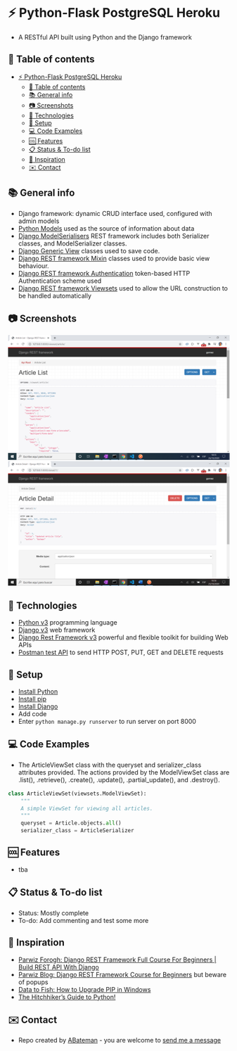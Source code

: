 # :zap: Python-Flask PostgreSQL Heroku

* A RESTful API built using Python and the Django framework

## :page_facing_up: Table of contents

* [:zap: Python-Flask PostgreSQL Heroku](#zap-python-flask-postgresql-heroku)
	* [:page_facing_up: Table of contents](#page_facing_up-table-of-contents)
	* [:books: General info](#books-general-info)
	* [:camera: Screenshots](#camera-screenshots)
	* [:signal_strength: Technologies](#signal_strength-technologies)
	* [:floppy_disk: Setup](#floppy_disk-setup)
	* [:computer: Code Examples](#computer-code-examples)
	* [:cool: Features](#cool-features)
	* [:clipboard: Status & To-do list](#clipboard-status--to-do-list)
	* [:clap: Inspiration](#clap-inspiration)
	* [:envelope: Contact](#envelope-contact)

## :books: General info

* Django framework: dynamic CRUD interface used, configured with admin models
* [Python Models](https://docs.djangoproject.com/en/dev/topics/db/models/) used as the source of information about data
* [Django ModelSerialisers](https://www.django-rest-framework.org/tutorial/1-serialization/) REST framework includes both Serializer classes, and ModelSerializer classes.
* [Django Generic View](https://www.tutorialspoint.com/django/django_generic_views.htm) classes used to save code.
* [Django REST framework Mixin](https://www.django-rest-framework.org/api-guide/generic-views/#mixins) classes used to provide basic view behaviour.
* [Django REST framework Authentication](https://www.django-rest-framework.org/api-guide/authentication/) token-based HTTP Authentication scheme used
* [Django REST framework Viewsets](https://www.django-rest-framework.org/tutorial/6-viewsets-and-routers/) used to allow the URL construction to be handled automatically

## :camera: Screenshots

![screen print](./img/list.png)
![screen print](./img/delete.png)

## :signal_strength: Technologies

* [Python v3](https://www.python.org/) programming language
* [Django v3](https://www.djangoproject.com/) web framework
* [Django Rest Framework v3](https://www.django-rest-framework.org/) powerful and flexible toolkit for building Web APIs
* [Postman test API](https://www.postman.com/use-cases/api-testing-automation/) to send HTTP POST, PUT, GET and DELETE requests

## :floppy_disk: Setup

* [Install Python](https://docs.python-guide.org/starting/installation/)
* [Install pip](https://docs.python-guide.org/dev/virtualenvs/#installing-pipenv)
* [Install Django](https://docs.djangoproject.com/en/3.1/howto/windows/)
* Add code
* Enter `python manage.py runserver` to run server on port 8000

## :computer: Code Examples

* The ArticleViewSet class with the queryset and serializer_class attributes provided. The actions provided by the ModelViewSet class are .list(), .retrieve(), .create(), .update(), .partial_update(), and .destroy().

```python
class ArticleViewSet(viewsets.ModelViewSet):
    """
    A simple ViewSet for viewing all articles.
    """
    queryset = Article.objects.all()
    serializer_class = ArticleSerializer
```

## :cool: Features

* tba

## :clipboard: Status & To-do list

* Status: Mostly complete
* To-do: Add commenting and test some more

## :clap: Inspiration

* [Parwiz Forogh: Django REST Framework Full Course For Beginners | Build REST API With Django](https://www.youtube.com/watch?v=B38aDwUpcFc)
* [Parwiz Blog: Django REST Framework Course for Beginners](https://codeloop.org/django-rest-framework-course-for-beginners/) but beware of popups
* [Data to Fish: How to Upgrade PIP in Windows](https://datatofish.com/upgrade-pip/)
* [The Hitchhiker’s Guide to Python!](https://docs.python-guide.org/)

## :envelope: Contact

* Repo created by [ABateman](https://www.andrewbateman.org) - you are welcome to [send me a message](https://andrewbateman.org/contact)
